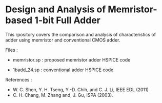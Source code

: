 # Design and Analysis of Memristor-based 1-bit Full Adder
This rpository covers the comparison and analysis of characteristics of adder using memristor and conventional CMOS adder.

Files :

* memristor.sp : proposed memristor adder HSPICE code

* 1badd_24.sp : conventional adder HSPICE code

References :

* W. C. Shen, Y. H. Tseng, Y.-D. Chih, and C. J. Li, IEEE EDL (2011)
* C. H. Chang, M. Zhang and, J. Gu, ISPA (2003).

